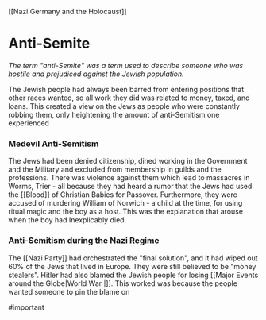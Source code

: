 [[Nazi Germany and the Holocaust]]
# Anti-Semite
*The term "anti-Semite" was  a term used to describe someone who was hostile and prejudiced against the Jewish population.*

The Jewish people had always been barred from entering positions that other races wanted, so all work they did was related to money, taxed, and loans. This created a view on the Jews as people who were constantly robbing them, only heightening the amount of anti-Semitism one experienced
### Medevil Anti-Semitism
The Jews had been denied citizenship, dined working in the Government and the Military and excluded from membership in guilds and the professions. There was  violence against them which lead to massacres in Worms, Trier - all because they had heard a rumor that the Jews had used the [[Blood]] of Christian Babies for Passover. Furthermore, they were accused of murdering William of Norwich - a child at the time, for using ritual magic and the boy as a host. This was the explanation that arouse when the boy had Inexplicably died. 

### Anti-Semitism during the Nazi Regime
The [[Nazi Party]] had orchestrated the "final solution", and it had wiped out 60% of the Jews that lived in Europe. They were still believed to be "money stealers". Hitler had also blamed the Jewish people for losing [[Major Events around the Globe|World War |]]. This worked was because the people wanted someone to pin the blame on

#important 